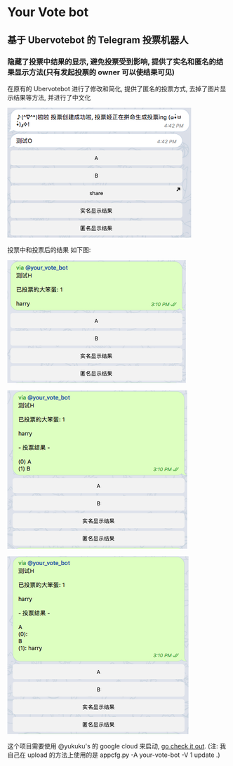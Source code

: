 # Your Vote bot
## 基于 Ubervotebot 的 Telegram 投票机器人
### 隐藏了投票中结果的显示, 避免投票受到影响, 提供了实名和匿名的结果显示方法(只有发起投票的 owner 可以使结果可见)

在原有的 Ubervotebot 进行了修改和简化, 提供了匿名的投票方式, 去掉了图片显示结果等方法, 并进行了中文化

![inline poll](https://raw.githubusercontent.com/tokinonagare/ubervotebot/master/screenshots/poll.png)

投票中和投票后的结果 如下图:

![poll ing](https://raw.githubusercontent.com/tokinonagare/ubervotebot/master/screenshots/poll-ing.png)

![result list](https://raw.githubusercontent.com/tokinonagare/ubervotebot/master/screenshots/result-list.png)

![result names](https://raw.githubusercontent.com/tokinonagare/ubervotebot/master/screenshots/result-names.png)


这个项目需要使用 @yukuku's 的 google cloud 来启动, [go check it out](https://github.com/yukuku/telebot).
(注: 我自己在 upload 的方法上使用的是 appcfg.py -A your-vote-bot -V 1 update .)